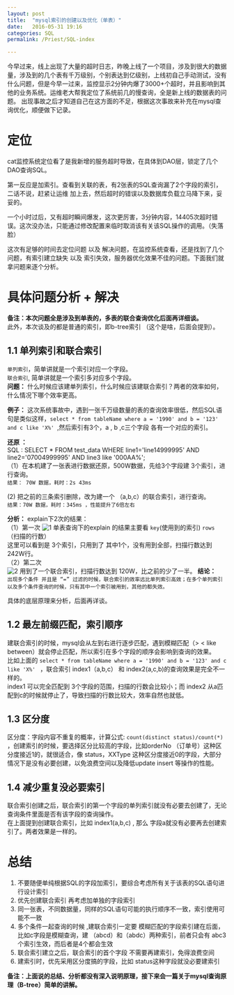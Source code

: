 ```yaml
---
layout: post
title:  "mysql索引的创建以及优化（单表）"
date:   2016-05-31 19:16
categories: SQL
permalink: /Priest/SQL-index

---
```


今早过来，线上出现了大量的超时日志，昨晚上线了一个项目，涉及到很大的数据量，涉及到的几个表有千万级别，个别表达到亿级别，上线初自己手动测试，没有什么问题，但是今早一过来，监控显示2分钟内爆了3000+个超时，并且影响到其他的业务系统。运维老大帮我定位了系统前几的慢查询，全是新上线的数据表的问题。
出现事故之后才知道自己在这方面的不足，根据这次事故来补充在mysql查询优化，顺便做下记录。

   
 定位  
=======
   cat监控系统定位看了是我新增的服务超时导致，在具体到DAO层，锁定了几个DAO查询SQL。

第一反应是加索引。查看到关联的表，有2张表的SQL查询漏了2个字段的索引，二话不说，赶紧让运维 加上去，然后超时的错误以及数据库负载立马降下来，妥妥的。 
   
一个小时过后，又有超时瞬间爆发，这次更厉害，3分钟内容，14405次超时错误。这次没办法，只能通过修改配置来临时取消该有关该SQL操作的调用。（失落脸）

这次有足够的时间去定位问题 以及 解决问题，在监控系统查看，还是找到了几个问题，有索引建立缺失 以及 索引失效，服务器优化效果不佳的问题。下面我们就拿问题来逐个分析。

具体问题分析 + 解决
===========
**备注：本次问题全是涉及到单表的，多表的联合查询优化后面再详细谈。**  
此外，本次谈及的都是普通的索引，即b-tree索引 （这个是啥，后面会提到）。

1.1 单列索引和联合索引
----------
`单列索引`，简单讲就是一个索引对应一个字段。  
`联合索引`, 简单讲就是一个索引多对应多个字段。  
**问题：** 什么时候应该建单列索引，什么时候应该建联合索引？两者的效率如何，什么情况下哪个效率更高。  

**例子：** 这次系统事故中，遇到一张千万级数量的表的查询效率很低，然后SQL语句是类似这样，`select * from tableName where a = '1990' and b = '123' and c like 'X%' `,然后索引有3个，a , b ,c三个字段 各有一个对应的索引。

**还原 ：**   
  SQL : SELECT *
FROM test_data WHERE line1='line14999995' AND line2='07004999995' AND line3 like '000AA%';  
（1）在本机建了一张表进行数据还原，500W数据，先给3个字段建 3个索引，进行查询。  
  `结果： 70W 数据，耗时：2s 43ms`
 
    
 (2) 把之前的三条索引删除，改为建一个 （a,b,c）的联合索引，进行查询。  
`结果：70W 数据，耗时：345ms ，性能提升了6倍左右` 

**分析：**
 explain下2次的结果：  
 （1）第一次 ![1](http://7xrmyq.com1.z0.glb.clouddn.com/mysqlIndex2.png)
  单表查询下的explain 的结果主要看 `key`(使用到的索引)  `rows`（扫描的行数）  
 这里可以看到是 3个索引，只用到了 其中1个，没有用到全部，扫描行数达到242W行。  
 （2）第二次  
  ![2](http://7xrmyq.com1.z0.glb.clouddn.com/mysqlIndex.png)
 用到了一个联合索引，扫描行数达到 120W，比之前的少了一半。
**结论：**  
`出现多个条件 并且是 “=” 过滤的时候，联合索引的效率远比单列索引高效；在多个单列索引以及多个条件查询的时候，只有其中一个索引被用到，其他的都失效。`  

具体的底层原理来分析，后面再详谈。

1.2 最左前缀匹配，索引顺序
--------
建联合索引的时候，mysql会从左到右进行逐步匹配，遇到模糊匹配（> < like between）就会停止匹配，所以索引在多个字段的顺序会影响到查询的效果。  
比如上面的  `select * from tableName where a = '1990' and b = '123' and c like 'X%' ` ，联合索引  index1（a,b,c） 和 index2(a,c,b)的查询效果是完全不一样的。  
index1 可以完全匹配到 3个字段的范围，扫描的行数会比较小；而 index2  从a匹配到c的时候就停止了，导致扫描的行数比较大，效率自然也就低。

1.3 区分度
---------
区分度：字段内容不重复的概率，计算公式: `count(distinct status)/count(*)`  ，创建索引的时候，要选择区分比较高的字段，比如orderNo （订单号）这种区分度接近1的，就很适合，像  status，XXType 这种区分度接近0的字段，大部分情况下是没有必要创建，以免浪费空间以及降低update insert 等操作的性能。

1.4 减少重复没必要索引
---------
联合索引创建之后，联合索引的第一个字段的单列索引就没有必要去创建了，无论查询条件里面是否有该字段的查询操作。  
在上面提到创建联合索引，比如 index1(a,b,c) , 那么 字段a就没有必要再去创建索引了。两者效果是一样的。


总结
========
1. 不要随便单纯根据SQL的字段加索引，要综合考虑所有关于该表的SQL语句进行设计索引
2. 优先创建联合索引 再考虑加单独的字段索引
3. 同一张表，不同数据量，同样的SQL语句可能的执行顺序不一致，索引使用可能不一致
4. 多个条件一起查询的时候 ,建联合索引一定要 模糊匹配的字段索引建在后面，比如c字段是模糊查询，建 （abcd）和（abdc）两种索引，前者只会有 abc3个索引生效，而后者是4个都会生效
5. 联合索引建立之后，联合索引的首个字段 不需要再建索引，免得浪费空间
6. 建索引时，优先采用区分度搞的字段，比如 status这种字段就没必要建索引

**备注：上面说的总结、分析都没有深入说明原理，接下来会一篇关于mysql查询原理（B-tree）简单的讲解。**


